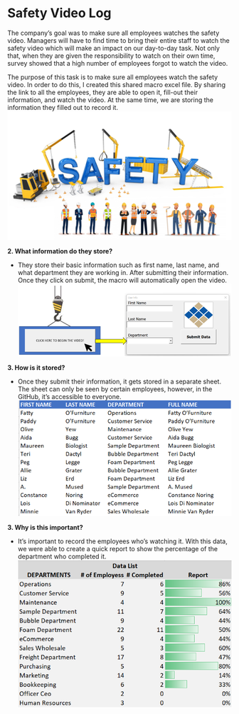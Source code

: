 # Safety Video Log

The company’s goal was to make sure all employees watches the safety video. Managers will have to find time to bring their entire staff to watch the safety video which will make an impact on our day-to-day task. Not only that, when they are given the responsibility to watch on their own time, survey showed that a high number of employees forgot to watch the video. 

The purpose of this task is to make sure all employees watch the safety video. In order to do this, I created this shared macro excel file. By sharing the link to all the employees, they are able to open it, fill-out their information, and watch the video. At the same time, we are storing the information they filled out to record it. 
![](https://github.com/JeanPyerC/Safety_Video_Log/blob/main/SAFETY%20VIDEO%20RECORDER/Photos/Safety_Photo_Cover.png)

**2. What information do they store?**  
  - They store their basic information such as first name, last name, and what department they are working in. After submitting their information. Once they click on submit, the macro will automatically open the video. 
![](https://github.com/JeanPyerC/Safety_Video_Log/blob/main/SAFETY%20VIDEO%20RECORDER/Photos/User_Info_Photo.png)

**3. How is it stored?**  
  - Once they submit their information, it gets stored in a separate sheet. The sheet can only be seen by certain employees, however, in the GitHub, it’s accessible to everyone. 
![](https://github.com/JeanPyerC/Safety_Video_Log/blob/main/SAFETY%20VIDEO%20RECORDER/Photos/Store_Name_List.png)

**3. Why is this important?**  
  - It’s important to record the employees who’s watching it.  With this data, we were able to create a quick report to show the percentage of the department who completed it.   
![](https://github.com/JeanPyerC/Safety_Video_Log/blob/main/SAFETY%20VIDEO%20RECORDER/Photos/Data_List.png)
